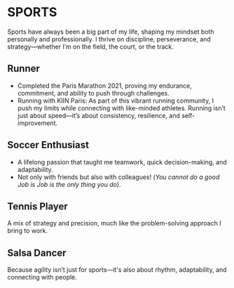 # SPORTS

Sports have always been a big part of my life, shaping my mindset both personally and professionally. I thrive on discipline, perseverance, and strategy—whether I’m on the field, the court, or the track.

## Runner
- Completed the Paris Marathon 2021, proving my endurance, commitment, and ability to push through challenges.
- Running with KIIN Paris: As part of this vibrant running community, I push my limits while connecting with like-minded athletes. Running isn’t just about speed—it’s about consistency, resilience, and self-improvement.

## Soccer Enthusiast
- A lifelong passion that taught me teamwork, quick decision-making, and adaptability.
- Not only with friends but also with colleagues! (*You cannot do a good Job is Job is the only thing you do*).

## Tennis Player
A mix of strategy and precision, much like the problem-solving approach I bring to work.

## Salsa Dancer
Because agility isn’t just for sports—it's also about rhythm, adaptability, and connecting with people.

